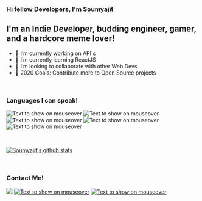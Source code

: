 ### Hi fellow Developers, I'm Soumyajit

## I'm an Indie Developer, budding engineer, gamer, and a hardcore meme lover!

- 🔭 I’m currently working on API's
- 🌱 I’m currently learning ReactJS
- 👯 I’m looking to collaborate with other Web Devs
- 🥅 2020 Goals: Contribute more to Open Source projects

<br>

### Languages I can speak!
![](https://img.shields.io/badge/python%20-%2314354C.svg?&style=for-the-badge&logo=python&logoColor=white "Text to show on mouseover")
![](https://img.shields.io/badge/javascript%20-%23323330.svg?&style=for-the-badge&logo=javascript&logoColor=%23F7DF1E "Text to show on mouseover")
![](https://img.shields.io/badge/html5%20-%23E34F26.svg?&style=for-the-badge&logo=html5&logoColor=white "Text to show on mouseover")
![](https://img.shields.io/badge/css3%20-%231572B6.svg?&style=for-the-badge&logo=css3&logoColor=white "Text to show on mouseover")
![](https://img.shields.io/badge/node.js%20-%2343853D.svg?&style=for-the-badge&logo=node.js&logoColor=white "Text to show on mouseover")

<br>

[![Soumyajit's github stats](https://github-readme-stats.vercel.app/api?username=SoumyajitD)](https://github.com/SoumyajitD)

<br>

### Contact Me!
[![](https://img.shields.io/badge/WHATSAPP-%2325D366.svg?&style=for-the-badge&logo=whatsapp&logoColor=white)](https://wa.me/7003023457)
[![](https://img.shields.io/badge/facebook-%231877F2.svg?&style=for-the-badge&logo=facebook&logoColor=white "Text to show on mouseover")](https://www.facebook.com/soumyajitd7)
[![](https://img.shields.io/badge/gmail-%23D14836.svg?&style=for-the-badge&logo=gmail&logoColor=white "Text to show on mouseover")](https://mailto:soumyajitdawn@gmail.com)


